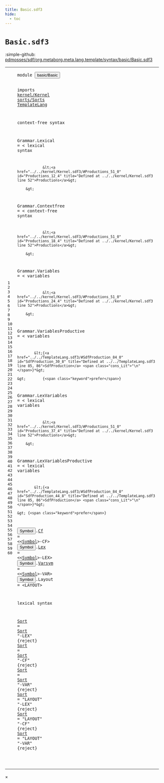 ```yaml
---
title: Basic.sdf3
hide:
  - toc
---
```


# `Basic.sdf3`

:simple-github: [pdmosses/sdf/org.metaborg.meta.lang.template/syntax/basic/Basic.sdf3]

[pdmosses/sdf/org.metaborg.meta.lang.template/syntax/basic/Basic.sdf3]: https://github.com/pdmosses/sdf/blob/master/org.metaborg.meta.lang.template/syntax/basic/Basic.sdf3 "The source file on GitHub"

<div class="sdf3"><table class="highlighttable"><tbody><tr><td class="linenos"><div class="linenodiv"><pre><span></span>1
2
3
4
5
6
7
8
9
10
11
12
13
14
15
16
17
18
19
20
21
22
23
24
25
26
27
28
29
30
31
32
33
34
35
36
37
38
39
40
41
42
43
44
45
46
47
48
49
50
51
52
53
54
55
56
57
58
59
60
</pre></div></td>
<td class="code"><pre><code><span class="keyword">module</span> <button class="modal-open" id="basic/Basic_1_8" title="Multi-file references" data-urls="../../TemplateLang.sdf3/#basic/Basic_12_3 ../../sdf2-core/Sdf2-Syntax.sdf3/#basic/Basic_4_9 ../../sorts/Sorts.sdf3/#basic/Basic_5_1">basic/Basic</button>

<span class="keyword">imports</span> <a href="../../kernel/Kernel.sdf3/#kernel/Kernel_0_7" id="kernel/Kernel_3_9" title="Defined at ../../kernel/Kernel.sdf3 line 1">kernel/Kernel</a>
                <a href="../../sorts/Sorts.sdf3/#sorts/Sorts_0_7" id="sorts/Sorts_4_3" title="Defined at ../../sorts/Sorts.sdf3 line 1">sorts/Sorts</a>
                <a href="../../TemplateLang.sdf3/#TemplateLang_0_7" id="TemplateLang_5_3" title="Defined at ../../TemplateLang.sdf3 line 1">TemplateLang</a>

<span class="keyword">context-free syntax</span>
 
<span id="Grammar_9_1" title="Not referenced locally, nor via imports">Grammar</span>.<span class="cons_Constructor"><span id="Lexical_9_9" title="Not referenced locally, nor via imports">Lexical</span></span> = &lt;
        <span class="cons_String">lexical</span> <span class="cons_String">syntax</span>
        
                &lt;<a href="../../kernel/Kernel.sdf3/#Productions_51_0" id="Productions_12_4" title="Defined at ../../kernel/Kernel.sdf3 line 52">Productions</a>&gt;
        
        &gt;
<span id="Grammar_15_1" title="Not referenced locally, nor via imports">Grammar</span>.<span class="cons_Constructor"><span id="Contextfree_15_9" title="Not referenced locally, nor via imports">Contextfree</span></span> = &lt;
        <span class="cons_String">context-free</span> <span class="cons_String">syntax</span>
        
                &lt;<a href="../../kernel/Kernel.sdf3/#Productions_51_0" id="Productions_18_4" title="Defined at ../../kernel/Kernel.sdf3 line 52">Productions</a>&gt;
        
        &gt;
<span id="Grammar_21_1" title="Not referenced locally, nor via imports">Grammar</span>.<span class="cons_Constructor"><span id="Variables_21_9" title="Not referenced locally, nor via imports">Variables</span></span> = &lt;
        <span class="cons_String">variables</span>
        
                &lt;<a href="../../kernel/Kernel.sdf3/#Productions_51_0" id="Productions_24_4" title="Defined at ../../kernel/Kernel.sdf3 line 52">Productions</a>&gt;
        
        &gt;
<span id="Grammar_27_1" title="Not referenced locally, nor via imports">Grammar</span>.<span class="cons_Constructor"><span id="VariablesProductive_27_9" title="Not referenced locally, nor via imports">VariablesProductive</span></span> = &lt;
    <span class="cons_String">variables</span>
    
            &lt;{<a href="../../TemplateLang.sdf3/#SdfProduction_84_0" id="SdfProduction_30_8" title="Defined at ../../TemplateLang.sdf3 line 85, 86">SdfProduction</a> <span class="cons_Lit">"\n"</span>}*&gt;
            
    &gt;        {<span class="keyword">prefer</span>}
        
<span id="Grammar_34_1" title="Not referenced locally, nor via imports">Grammar</span>.<span class="cons_Constructor"><span id="LexVariables_34_9" title="Not referenced locally, nor via imports">LexVariables</span></span> = &lt;
        <span class="cons_String">lexical</span> <span class="cons_String">variables</span>
        
                &lt;<a href="../../kernel/Kernel.sdf3/#Productions_51_0" id="Productions_37_4" title="Defined at ../../kernel/Kernel.sdf3 line 52">Productions</a>&gt;
        
        &gt;
        
<span id="Grammar_41_1" title="Not referenced locally, nor via imports">Grammar</span>.<span class="cons_Constructor"><span id="LexVariablesProductive_41_9" title="Not referenced locally, nor via imports">LexVariablesProductive</span></span> = &lt;
    <span class="cons_String">lexical</span> <span class="cons_String">variables</span>
    
            &lt;{<a href="../../TemplateLang.sdf3/#SdfProduction_84_0" id="SdfProduction_44_8" title="Defined at ../../TemplateLang.sdf3 line 85, 86">SdfProduction</a> <span class="cons_Lit">"\n"</span>}*&gt;

    &gt; {<span class="keyword">prefer</span>}

<button class="modal-open" id="Symbol_48_1" title="Multi-file references" data-urls="#Symbol_48_15 ../../TemplateLang.sdf3/#Symbol_48_29">Symbol</button>.<span class="cons_Constructor"><a href="../../sorts/Sorts.sdf3/#Cf_49_50" id="Cf_48_8" title="Referenced at ../../sorts/Sorts.sdf3 line 50">Cf</a></span> = &lt;&lt;<a href="#Symbol_47_0" id="Symbol_48_15" title="Defined at line 48, 49, 50, 51">Symbol</a>&gt;<span class="cons_String">-CF</span>&gt;
<button class="modal-open" id="Symbol_49_1" title="Multi-file references" data-urls="#Symbol_48_15 ../../TemplateLang.sdf3/#Symbol_48_29">Symbol</button>.<span class="cons_Constructor"><a href="../../sorts/Sorts.sdf3/#Lex_49_60" id="Lex_49_8" title="Referenced at ../../sorts/Sorts.sdf3 line 50">Lex</a></span> = &lt;&lt;<a href="#Symbol_47_0" id="Symbol_49_16" title="Defined at line 48, 49, 50, 51">Symbol</a>&gt;<span class="cons_String">-LEX</span>&gt;
<button class="modal-open" id="Symbol_50_1" title="Multi-file references" data-urls="#Symbol_48_15 ../../TemplateLang.sdf3/#Symbol_48_29">Symbol</button>.<span class="cons_Constructor"><a href="../../sorts/Sorts.sdf3/#Varsym_49_71" id="Varsym_50_8" title="Referenced at ../../sorts/Sorts.sdf3 line 50">Varsym</a></span> = &lt;&lt;<a href="#Symbol_47_0" id="Symbol_50_19" title="Defined at line 48, 49, 50, 51">Symbol</a>&gt;<span class="cons_String">-VAR</span>&gt;
<button class="modal-open" id="Symbol_51_1" title="Multi-file references" data-urls="#Symbol_48_15 ../../TemplateLang.sdf3/#Symbol_48_29">Symbol</button>.<span class="cons_Constructor"><span id="Layout_51_8" title="Not referenced locally, nor via imports">Layout</span></span> = &lt;<span class="cons_String">LAYOUT</span>&gt;  

<span class="keyword">lexical syntax</span>

<a href="#Sort_54_7" id="Sort_55_1" title="Referenced at line 55, 56, 57">Sort</a> = <a href="#Sort_54_0" id="Sort_55_8" title="Defined at line 55, 56, 57, 58, 59, 60">Sort</a> <span class="cons_Lit">"-LEX"</span> {<span class="keyword">reject</span>}
<a href="#Sort_54_7" id="Sort_56_1" title="Referenced at line 55, 56, 57">Sort</a> = <a href="#Sort_54_0" id="Sort_56_8" title="Defined at line 55, 56, 57, 58, 59, 60">Sort</a> <span class="cons_Lit">"-CF"</span> {<span class="keyword">reject</span>}
<a href="#Sort_54_7" id="Sort_57_1" title="Referenced at line 55, 56, 57">Sort</a> = <a href="#Sort_54_0" id="Sort_57_8" title="Defined at line 55, 56, 57, 58, 59, 60">Sort</a> <span class="cons_Lit">"-VAR"</span> {<span class="keyword">reject</span>}
<a href="#Sort_54_7" id="Sort_58_1" title="Referenced at line 55, 56, 57">Sort</a> = <span class="cons_Lit">"LAYOUT"</span> <span class="cons_Lit">"-LEX"</span> {<span class="keyword">reject</span>}
<a href="#Sort_54_7" id="Sort_59_1" title="Referenced at line 55, 56, 57">Sort</a> = <span class="cons_Lit">"LAYOUT"</span> <span class="cons_Lit">"-CF"</span> {<span class="keyword">reject</span>}
<a href="#Sort_54_7" id="Sort_60_1" title="Referenced at line 55, 56, 57">Sort</a> = <span class="cons_Lit">"LAYOUT"</span> <span class="cons_Lit">"-VAR"</span> {<span class="keyword">reject</span>}







</code></pre></td></tr></tbody></table></div>

<div id="modal">
  <div id="modal-content">
    <span id="modal-close">&times;</span>
    <h2 id="modal-h2"></h2>
    <p  id="modal-p"></p>
    <ul id="modal-ul"></ul>
  </div>
</div>
